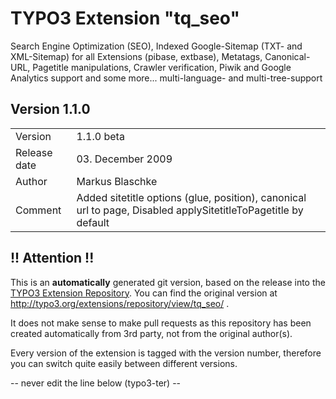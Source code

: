 # TYPO3 Extension "tq_seo"
Search Engine Optimization (SEO), Indexed Google-Sitemap (TXT- and XML-Sitemap) for all Extensions (pibase, extbase), Metatags, Canonical-URL, Pagetitle manipulations, Crawler verification, Piwik and Google Analytics support and some more... multi-language- and multi-tree-support

## Version 1.1.0




<table>
	<tr><td>Version</td><td>1.1.0 beta</td></tr>
	<tr><td>Release date</td><td>03. December 2009</td></tr>
	<tr><td>Author</td><td>Markus Blaschke</td></tr>
	<tr><td>Comment</td><td>Added sitetitle options (glue, position), canonical url to page, Disabled applySitetitleToPagetitle by default</td></tr>
</table>

## !! Attention !!
This is an **automatically** generated git version, based on the release into the [TYPO3 Extension Repository](http://www.typo3.org/extensions/).
You can find the original version at http://typo3.org/extensions/repository/view/tq_seo/ .

It does not make sense to make pull requests as this repository has been created automatically from 3rd party, not from the original author(s).

Every version of the extension is tagged with the version number, therefore you can switch quite easily between different versions.


-- never edit the line below (typo3-ter) --